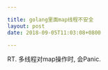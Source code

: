 ```yaml
---

title: golang里面map线程不安全
layout: post
date: 2018-09-05T11:03:08+0800

---
```


RT. 多线程对map操作时, 会Panic.
